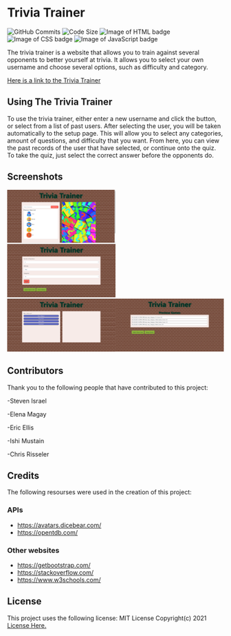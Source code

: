 # Trivia Trainer

![GitHub Commits](https://img.shields.io/github/commit-activity/w/malenchite/trivia-trainer)
![Code Size](https://img.shields.io/github/languages/code-size/malenchite/trivia-trainer)
![Image of HTML badge](https://img.shields.io/badge/HTML-31%25-orange) 
![Image of CSS badge](https://img.shields.io/badge/CSS-10.9%25-purple)
![Image of JavaScript badge](https://img.shields.io/badge/JavaScript-58.1%25-yellow)


The trivia trainer is a website that allows you to train against several opponents to better yourself at trivia. It allows you to select your own username and choose several options, such as difficulty and category.

<a href = "https://malenchite.github.io/trivia-trainer/">Here is a link to the Trivia Trainer</a>

## Using The Trivia Trainer

To use the trivia trainer, either enter a new username and click the button, or select from a list of past users. After selecting the user, you will be taken automatically to the setup page. This will allow you to select any categories, amount of questions, and difficulty that you want. From here, you can view the past records of the user that have selected, or continue onto the quiz. To take the quiz, just select the correct answer before the opponents do.

## Screenshots

<img src= "assets/start.png" style = "width: 50%; height: auto"> <img src="assets/setup.png" style = "width: 50%; height: auto"> <img src="assets/game.png" style = "width: 50%; height: auto"><img src="assets/history.png" style = "width: 50%; height: auto">

## Contributors

Thank you to the following people that have contributed to this project:

-Steven Israel

-Elena Magay

-Eric Ellis

-Ishi Mustain

-Chris Risseler


## Credits

The following resourses were used in the creation of this project:

### APIs
- https://avatars.dicebear.com/
- https://opentdb.com/

### Other websites
- https://getbootstrap.com/
- https://stackoverflow.com/
- https://www.w3schools.com/


## License

This project uses the following license: MIT License Copyright(c) 2021
<a href = "assets/license.md">License Here.</a>
